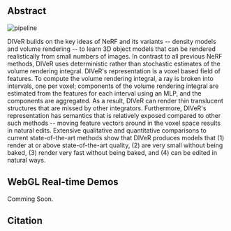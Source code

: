 &nbsp;
## Abstract
![pipeline](https://user-images.githubusercontent.com/93700419/142577732-791a87a4-8b1f-40e9-97f4-c8e7886c95fa.png)

DIVeR builds on the key ideas of NeRF and its variants -- density models and volume rendering -- to learn 3D object models that can be rendered realistically from small numbers of images.  In contrast to all previous NeRF methods, DIVeR uses deterministic rather than stochastic estimates of the volume rendering integral.  DIVeR's representation is a voxel based field of features.  To compute the volume rendering integral, a ray is broken into intervals, one per voxel; components of the volume rendering integral are estimated from the features for each interval using an MLP, and the components are aggregated.  As a result, DIVeR can render thin translucent structures that are missed by other integrators.  Furthermore, DIVeR's representation has semantics that is relatively exposed compared to other such methods -- moving feature vectors around in the voxel space results in natural edits. Extensive qualitative and quantitative comparisons to current state-of-the-art methods show that DIVeR produces models that (1) render at or above state-of-the-art quality, (2) are very small without being baked, (3) render very fast without being baked, and (4) can be edited in natural ways.

## WebGL Real-time Demos
Comming Soon.

## Citation
